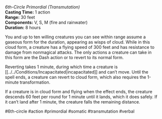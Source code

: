 *6th-Circle Primordial (Transmutation)*  
**Casting Time:** 1 action  
**Range:** 30 feet  
**Components:** V, S, M (fire and rainwater)  
**Duration:** 8 hours

You and up to ten willing creatures you can see within range assume a gaseous form for the duration, appearing as wisps of cloud. While in this cloud form, a creature has a flying speed of 300 feet and has resistance to damage from nonmagical attacks. The only actions a creature can take in this form are the Dash action or to revert to its normal form.

Reverting takes 1 minute, during which time a creature is [[../../Conditions/Incapacitated|incapacitated]] and can’t move. Until the spell ends, a creature can revert to cloud form, which also requires the 1-minute transformation.

If a creature is in cloud form and flying when the effect ends, the creature descends 60 feet per round for 1 minute until it lands, which it does safely. If it can’t land after 1 minute, the creature falls the remaining distance.

#6th-circle #action #primordial #somatic #transmutation #verbal
